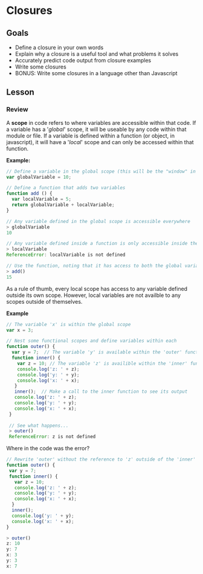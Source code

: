 Closures
=====

## Goals
* Define a closure in your own words
* Explain why a closure is a useful tool and what problems it solves
* Accurately predict code output from closure examples
* Write some closures
* BONUS: Write some closures in a language other than Javascript

## Lesson
### Review
A **scope** in code refers to where variables are accessible within that code. If a variable has a '_global_' scope, it will be useable by any code within that module or file. If a variable is defined within a function (or object, in javascript), it will have a '_local_' scope and can only be accessed within that function. 

**Example:**
```javascript
// Define a variable in the global scope (this will be the "window" in a browser running javascript code)
var globalVariable = 10;

// Define a function that adds two variables
function add () {
  var localVariable = 5;
  return globalVariable + localVariable;
}

// Any variable defined in the global scope is accessible everywhere
> globalVariable
10

// Any variable defined inside a function is only accessible inside the scope of that function
> localVariable
ReferenceError: localVariable is not defined

// Use the function, noting that it has access to both the global variable outside of its local scope and the local variable defined within its scope
> add()
15
```

As a rule of thumb, every local scope has access to any variable defined outside its own scope. However, local variables are not availble to any scopes outside of themselves.

**Example**
```javascript
// The variable 'x' is within the global scope
var x = 3;

// Nest some functional scopes and define variables within each
function outer() {
  var y = 7;  // The variable 'y' is available within the 'outer' function's scope
  function inner() {
    var z = 10; // The variable 'z' is availible within the 'inner' function's scope
    console.log('z: ' + z);
    console.log('y: ' + y);
    console.log('x: ' + x);
   }
   inner();  // Make a call to the inner function to see its output
   console.log('z: ' + z);
   console.log('y: ' + y);
   console.log('x: ' + x);
 }
 
 // See what happens...
 > outer()
 ReferenceError: z is not defined
 ```
 
 Where in the code was the error?
 
 ```javascript 
 // Rewrite 'outer' without the reference to 'z' outside of the 'inner' scope
 function outer() {
  var y = 7;
  function inner() {
    var z = 10;
    console.log('z: ' + z);
    console.log('y: ' + y);
    console.log('x: ' + x);
   }
   inner();
   console.log('y: ' + y);
   console.log('x: ' + x);
 }
 
 > outer()
 z: 10
 y: 7
 x: 3
 y: 3
 x: 7
 ```
 
